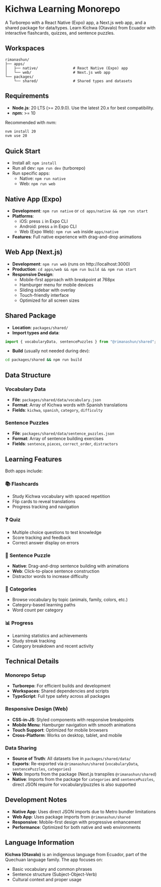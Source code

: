 # Kichwa Learning Monorepo

A Turborepo with a React Native (Expo) app, a Next.js web app, and a shared package for data/types. Learn Kichwa (Otavalo) from Ecuador with interactive flashcards, quizzes, and sentence puzzles.

## Workspaces

```
rimanashun/
├── apps/
│   ├── native/                # React Native (Expo) app
│   └── web/                   # Next.js web app
└── packages/
    └── shared/                # Shared types and datasets
```

## Requirements

- **Node.js**: 20 LTS (>= 20.9.0). Use the latest 20.x for best compatibility.
- **npm**: >= 10

Recommended with nvm:

```bash
nvm install 20
nvm use 20
```

## Quick Start

- Install all: `npm install`
- Run all dev: `npm run dev` (turborepo)
- Run specific apps:
  - Native: `npm run native`
  - Web: `npm run web`

## Native App (Expo)

- **Development**: `npm run native` or `cd apps/native && npm run start`
- **Platforms**:
  - iOS: press `i` in Expo CLI
  - Android: press `a` in Expo CLI
  - Web (Expo Web): `npm run web` inside `apps/native`
- **Features**: Full native experience with drag-and-drop animations

## Web App (Next.js)

- **Development**: `npm run web` (runs on http://localhost:3000)
- **Production**: `cd apps/web && npm run build && npm run start`
- **Responsive Design**:
  - Mobile-first approach with breakpoint at 768px
  - Hamburger menu for mobile devices
  - Sliding sidebar with overlay
  - Touch-friendly interface
  - Optimized for all screen sizes

## Shared Package

- **Location**: `packages/shared/`
- **Import types and data**:

```ts
import { vocabularyData, sentencePuzzles } from "@rimanashun/shared";
```

- **Build** (usually not needed during dev):

```bash
cd packages/shared && npm run build
```

## Data Structure

### Vocabulary Data

- **File**: `packages/shared/data/vocabulary.json`
- **Format**: Array of Kichwa words with Spanish translations
- **Fields**: `kichwa`, `spanish`, `category`, `difficulty`

### Sentence Puzzles

- **File**: `packages/shared/data/sentence_puzzles.json`
- **Format**: Array of sentence building exercises
- **Fields**: `sentence`, `pieces`, `correct_order`, `distractors`

## Learning Features

Both apps include:

### 📚 **Flashcards**

- Study Kichwa vocabulary with spaced repetition
- Flip cards to reveal translations
- Progress tracking and navigation

### ❓ **Quiz**

- Multiple choice questions to test knowledge
- Score tracking and feedback
- Correct answer display on errors

### 🧩 **Sentence Puzzle**

- **Native**: Drag-and-drop sentence building with animations
- **Web**: Click-to-place sentence construction
- Distractor words to increase difficulty

### 📖 **Categories**

- Browse vocabulary by topic (animals, family, colors, etc.)
- Category-based learning paths
- Word count per category

### 📊 **Progress**

- Learning statistics and achievements
- Study streak tracking
- Category breakdown and recent activity

## Technical Details

### Monorepo Setup

- **Turborepo**: For efficient builds and development
- **Workspaces**: Shared dependencies and scripts
- **TypeScript**: Full type safety across all packages

### Responsive Design (Web)

- **CSS-in-JS**: Styled components with responsive breakpoints
- **Mobile Menu**: Hamburger navigation with smooth animations
- **Touch Support**: Optimized for mobile browsers
- **Cross-Platform**: Works on desktop, tablet, and mobile

### Data Sharing

- **Source of Truth**: All datasets live in `packages/shared/data/`
- **Exports**: Re-exported via `@rimanashun/shared` (`vocabularyData`, `sentencePuzzles`, `categories`)
- **Web**: Imports from the package (Next.js transpiles `@rimanashun/shared`)
- **Native**: Imports from the package for `categories` and `sentencePuzzles`, direct JSON require for vocabulary/puzzles is also supported

## Development Notes

- **Native App**: Uses direct JSON imports due to Metro bundler limitations
- **Web App**: Uses package imports from `@rimanashun/shared`
- **Responsive**: Mobile-first design with progressive enhancement
- **Performance**: Optimized for both native and web environments

## Language Information

**Kichwa (Otavalo)** is an indigenous language from Ecuador, part of the Quechuan language family. The app focuses on:

- Basic vocabulary and common phrases
- Sentence structure (Subject-Object-Verb)
- Cultural context and proper usage
